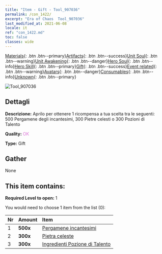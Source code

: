 ```yaml
---
title: "Item - Gift - Tool_907036"
permalink: /con_1422/
excerpt: "Era of Chaos  Tool_907036"
last_modified_at: 2021-06-08
locale: it
ref: "con_1422.md"
toc: false
classes: wide
---
```

 [Materials](/ItemsIT/){: .btn .btn--primary}[Artifacts](/ItemsIT/Artifacts/){: .btn .btn--success}[Unit Soul](/ItemsIT/UnitSoul/){: .btn .btn--warning}[Unit Awakening](/ItemsIT/UnitAwakening/){: .btn .btn--danger}[Hero Soul](/ItemsIT/HeroSoul/){: .btn .btn--info}[Hero Skill](/ItemsIT/HeroSkill/){: .btn .btn--primary}[Gift](/ItemsIT/Gift/){: .btn .btn--success}[Event related](/ItemsIT/Events/){: .btn .btn--warning}[Avatars](/ItemsIT/Avatars/){: .btn .btn--danger}[Consumables](/ItemsIT/Consumables/){: .btn .btn--info}[Unknown](/ItemsIT/Unknown/){: .btn .btn--primary}

 ![Tool_907036](/images/t/i_907036.png)

## Dettagli
 **Descrizione:** Aprilo per ottenere 1 ricompensa a tua scelta tra le seguenti: 500 Pergamene degli incantesimi, 300 Pietre celesti o 300 Pozioni di Talento

 **Quality:** <span style="color: #DA70D6">OK</span>

 **Type:** Gift

## Gather

  None

## This item contains:

 **Required Level to open:** 1

 You would need to choose 1 item from the list (0):

  | Nr | Amount |     Item    |
  |:---|:-------|:------------|
  | 1 |  **500x** | [Pergamene incantesimi](/ItemsIT/con_694/) |  | 
  | 2 |  **300x** | [Pietra celeste](/ItemsIT/art_188/) |  | 
  | 3 |  **300x** | [Ingredienti Pozione di Talento](/ItemsIT/con_1120/) |  | 
